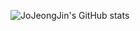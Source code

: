 ![JoJeongJin's GitHub stats](https://github-readme-stats.vercel.app/api?username=JoJeongJin&count_private=true&show_icons=true)
